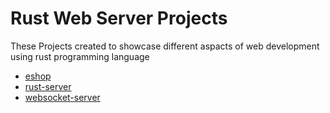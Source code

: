 # Rust Web Server Projects
These Projects created to showcase different aspacts of web development using rust programming language

- [eshop](./eshop/README.md)
- [rust-server](./rest-server/README.md)
- [websocket-server](./websocket-server/README.MD)